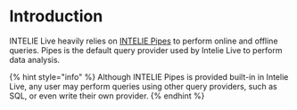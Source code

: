 # Introduction

INTELIE Live heavily relies on [INTELIE Pipes](https://pipes.intelie.com/docs) to perform online and offline queries. Pipes is the default query provider used by Intelie Live to perform data analysis.

{% hint style="info" %}
Although INTELIE Pipes is provided built-in in Intelie Live, any user may perform queries using other query providers, such as SQL, or even write their own provider.
{% endhint %}

